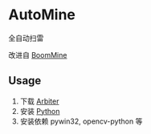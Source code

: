 # AutoMine

全自动扫雷

改进自 [BoomMine](https://github.com/ArtrixTech/BoomMine)


## Usage

1. 下载 [Arbiter](https://minesweepergame.com/download/arbiter.php)
2. 安装 [Python](https://www.python.org/downloads/release/python-3913/)
3. 安装依赖 pywin32, opencv-python 等



